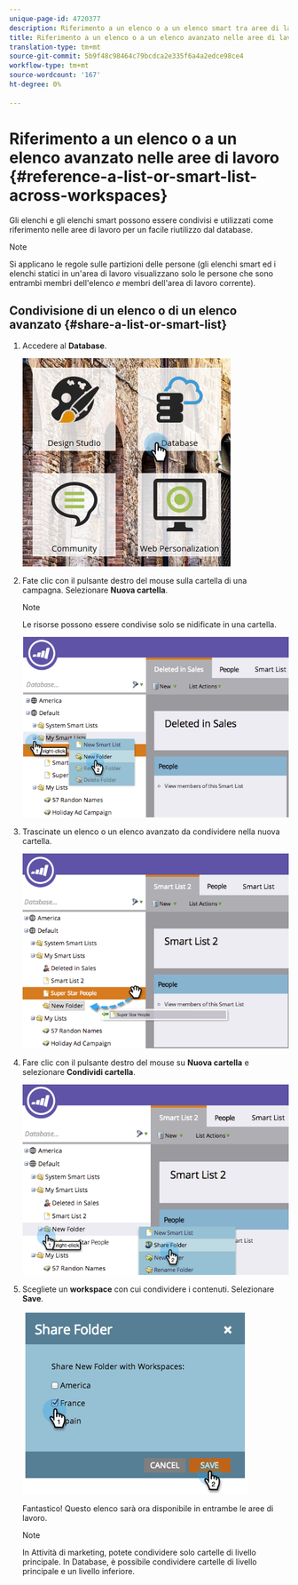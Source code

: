 ```yaml
---
unique-page-id: 4720377
description: Riferimento a un elenco o a un elenco smart tra aree di lavoro - Marketo Docs - Documentazione prodotto
title: Riferimento a un elenco o a un elenco avanzato nelle aree di lavoro
translation-type: tm+mt
source-git-commit: 5b9f48c98464c79bcdca2e335f6a4a2edce98ce4
workflow-type: tm+mt
source-wordcount: '167'
ht-degree: 0%

---
```



# Riferimento a un elenco o a un elenco avanzato nelle aree di lavoro {#reference-a-list-or-smart-list-across-workspaces}

Gli elenchi e gli elenchi smart possono essere condivisi e utilizzati come riferimento nelle aree di lavoro per un facile riutilizzo dal database.

>[!NOTE]
>
>Si applicano le regole sulle partizioni delle persone (gli elenchi smart ed i elenchi statici in un&#39;area di lavoro visualizzano solo le persone che sono entrambi membri dell&#39;elenco *e* membri dell&#39;area di lavoro corrente).

## Condivisione di un elenco o di un elenco avanzato {#share-a-list-or-smart-list}

1. Accedere al **Database**.

   ![](assets/db-1.png)

1. Fate clic con il pulsante destro del mouse sulla cartella di una campagna. Selezionare **Nuova cartella**.

   >[!NOTE]
   >
   >Le risorse possono essere condivise solo se nidificate in una cartella.

   ![](assets/two-4.png)

1. Trascinate un elenco o un elenco avanzato da condividere nella nuova cartella.

   ![](assets/three-4.png)

1. Fare clic con il pulsante destro del mouse su **Nuova cartella** e selezionare **Condividi cartella**.

   ![](assets/four-3.png)

1. Scegliete un **workspace** con cui condividere i contenuti. Selezionare **Save**.

   ![](assets/image2014-12-9-15-3a37-3a25.png)

   Fantastico! Questo elenco sarà ora disponibile in entrambe le aree di lavoro.

   >[!NOTE]
   >
   >In Attività di marketing, potete condividere solo cartelle di livello principale. In Database, è possibile condividere cartelle di livello principale e un livello inferiore.
